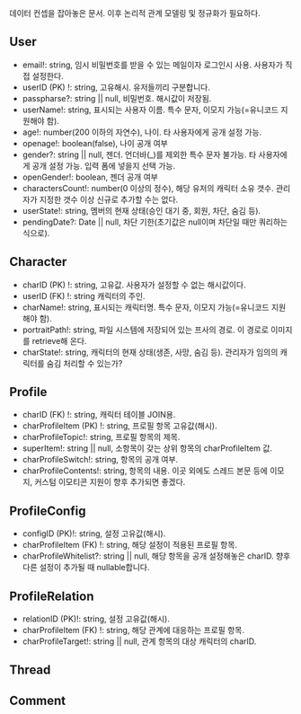 데이터 컨셉을 잡아놓은 문서.
이후 논리적 관계 모델링 및 정규화가 필요하다.

## User

-   email!: string, 임시 비밀번호를 받을 수 있는 메일이자 로그인시 사용. 사용자가 직접 설정한다.
-   userID (PK) !: string, 고유해시. 유저들끼리 구분합니다.
-   passpharse?: string || null, 비밀번호. 해시값이 저장됨.
-   userName!: string, 표시되는 사용자 이름. 특수 문자, 이모지 가능(=유니코드 지원해야 함).
-   age!: number(200 이하의 자연수), 나이. 타 사용자에게 공개 설정 가능.
-   openage!: boolean(false), 나이 공개 여부
-   gender?: string || null, 젠더. 언더바(\_)를 제외한 특수 문자 불가능. 타 사용자에게 공개 설정 가능. 입력 폼에 넣을지 선택 가능.
-   openGender!: boolean, 젠더 공개 여부
-   charactersCount!: number(0 이상의 정수), 해당 유저의 캐릭터 소유 갯수. 관리자가 지정한 갯수 이상 신규로 추가할 수는 없다.
-   userState!: string, 멤버의 현재 상태(승인 대기 중, 회원, 차단, 숨김 등).
-   pendingDate?: Date || null, 차단 기한(초기값은 null이며 차단일 때만 쿼리하는 식으로).

## Character

-   charID (PK) !: string, 고유값. 사용자가 설정할 수 없는 해시값이다.
-   userID (FK) !: string 캐릭터의 주인.
-   charName!: string, 표시되는 캐릭터명. 특수 문자, 이모지 가능(=유니코드 지원해야 함).
-   portraitPath!: string, 파일 시스템에 저장되어 있는 프사의 경로. 이 경로로 이미지를 retrieve해 온다.
-   charState!: string, 캐릭터의 현재 상태(생존, 사망, 숨김 등). 관리자가 임의의 캐릭터를 숨김 처리할 수 있는가?

## Profile

-   charID (FK) !: string, 캐릭터 테이블 JOIN용.
-   charProfileItem (PK) !: string, 프로필 항목 고유값(해시).
-   charProfileTopic!: string, 프로필 항목의 제목.
-   superItem!: string || null, 소항목이 갖는 상위 항목의 charProfileItem 값.
-   charProfileSwitch!: string, 항목의 공개 여부.
-   charProfileContents!: string, 항목의 내용. 이곳 외에도 스레드 본문 등에 이모지, 커스텀 이모티콘 지원이 향후 추가되면 좋겠다.

## ProfileConfig

-   configID (PK)!: string, 설정 고유값(해시).
-   charProfileItem (FK) !: string, 해당 설정이 적용된 프로필 항목.
-   charProfileWhitelist?: string || null, 해당 항목을 공개 설정해놓은 charID. 향후 다른 설정이 추가될 때 nullable합니다.

## ProfileRelation

-   relationID (PK)!: string, 설정 고유값(해시).
-   charProfileItem (FK) !: string, 해당 관계에 대응하는 프로필 항목.
-   charProfileTarget!: string || null, 관계 항목의 대상 캐릭터의 charID.

## Thread

## Comment
